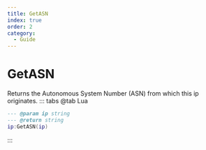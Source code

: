 ```yaml
---
title: GetASN
index: true
order: 2
category:
  - Guide
---
```


# GetASN
Returns the Autonomous System Number (ASN) from which this ip originates.
::: tabs
@tab Lua
```lua
--- @param ip string
--- @return string
ip:GetASN(ip)
```

:::